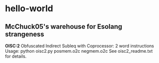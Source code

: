 # hello-world
## McChuck05's warehouse for Esolang strangeness

**OISC:2**  Obfuscated Indirect Subleq with Coprocessor: 2 word instructions
  Usage:  python oisc2.py posmem.o2c negmem.o2c
  See oisc2_readme.txt for details.
